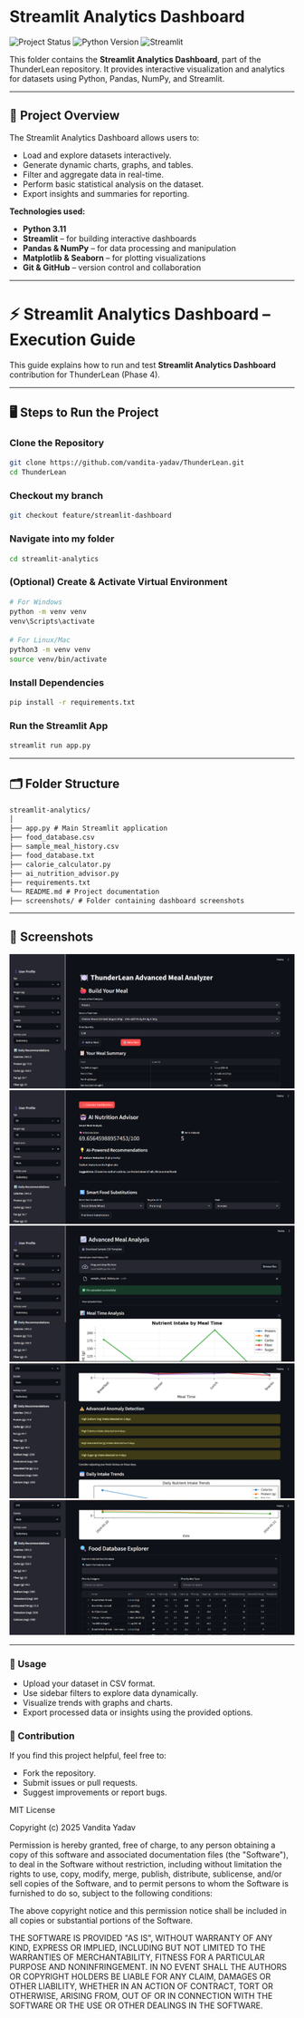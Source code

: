 ﻿# Streamlit Analytics Dashboard

![Project Status](https://img.shields.io/badge/status-Completed-brightgreen)
![Python Version](https://img.shields.io/badge/python-3.11-blue)
![Streamlit](https://img.shields.io/badge/streamlit-1.30-orange)

This folder contains the **Streamlit Analytics Dashboard**, part of the ThunderLean repository. It provides interactive visualization and analytics for datasets using Python, Pandas, NumPy, and Streamlit.

---

## 🚀 Project Overview
The Streamlit Analytics Dashboard allows users to:
- Load and explore datasets interactively.
- Generate dynamic charts, graphs, and tables.
- Filter and aggregate data in real-time.
- Perform basic statistical analysis on the dataset.
- Export insights and summaries for reporting.

**Technologies used:**
- **Python 3.11**
- **Streamlit** – for building interactive dashboards
- **Pandas & NumPy** – for data processing and manipulation
- **Matplotlib & Seaborn** – for plotting visualizations
- **Git & GitHub** – version control and collaboration

---
# ⚡ Streamlit Analytics Dashboard – Execution Guide

This guide explains how to run and test **Streamlit Analytics Dashboard** contribution for ThunderLean (Phase 4).  

---

## 🖥️ Steps to Run the Project

### Clone the Repository
```bash
git clone https://github.com/vandita-yadav/ThunderLean.git
cd ThunderLean
```

### Checkout my branch
```bash
git checkout feature/streamlit-dashboard
```
### Navigate into my folder
```bash
cd streamlit-analytics
```
### (Optional) Create & Activate Virtual Environment
```bash
# For Windows
python -m venv venv
venv\Scripts\activate

# For Linux/Mac
python3 -m venv venv
source venv/bin/activate
```

### Install Dependencies
```bash
pip install -r requirements.txt
```

### Run the Streamlit App
```bash
streamlit run app.py
```
---

## 🗂 Folder Structure
```
streamlit-analytics/
│
├── app.py # Main Streamlit application
├── food_database.csv
├── sample_meal_history.csv
├── food_database.txt
├── calorie_calculator.py
├── ai_nutrition_advisor.py
├── requirements.txt
└── README.md # Project documentation
├── screenshots/ # Folder containing dashboard screenshots

```

---

## 📸 Screenshots
![Dashboard Screenshot 1](screenshots/dashboard1.png)
![Dashboard Screenshot 2](screenshots/dashboard2.png)
![Dashboard Screenshot 3](screenshots/dashboard3.png)
![Dashboard Screenshot 4](screenshots/dashboard4.png)
![Dashboard Screenshot 5](screenshots/dashboard5.png)

---

### 📝 Usage
- Upload your dataset in CSV format.
- Use sidebar filters to explore data dynamically.
- Visualize trends with graphs and charts.
- Export processed data or insights using the provided options.

### 🤝 Contribution
If you find this project helpful, feel free to:
- Fork the repository.
- Submit issues or pull requests.
- Suggest improvements or report bugs.


MIT License

Copyright (c) 2025 Vandita Yadav

Permission is hereby granted, free of charge, to any person obtaining a copy
of this software and associated documentation files (the "Software"), to deal
in the Software without restriction, including without limitation the rights
to use, copy, modify, merge, publish, distribute, sublicense, and/or sell
copies of the Software, and to permit persons to whom the Software is
furnished to do so, subject to the following conditions:

The above copyright notice and this permission notice shall be included in all
copies or substantial portions of the Software.

THE SOFTWARE IS PROVIDED "AS IS", WITHOUT WARRANTY OF ANY KIND, EXPRESS OR
IMPLIED, INCLUDING BUT NOT LIMITED TO THE WARRANTIES OF MERCHANTABILITY,
FITNESS FOR A PARTICULAR PURPOSE AND NONINFRINGEMENT. IN NO EVENT SHALL THE
AUTHORS OR COPYRIGHT HOLDERS BE LIABLE FOR ANY CLAIM, DAMAGES OR OTHER
LIABILITY, WHETHER IN AN ACTION OF CONTRACT, TORT OR OTHERWISE, ARISING FROM,
OUT OF OR IN CONNECTION WITH THE SOFTWARE OR THE USE OR OTHER DEALINGS IN THE
SOFTWARE.
